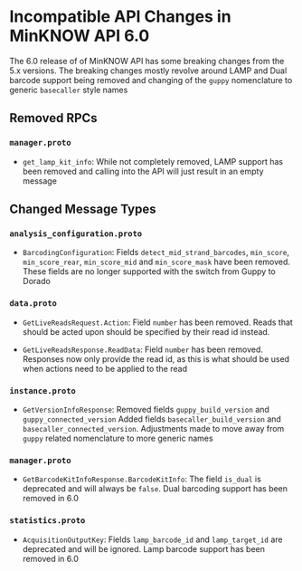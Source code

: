 # Incompatible API Changes in MinKNOW API 6.0

The 6.0 release of of MinKNOW API has some breaking changes from the 5.x versions. The
breaking changes mostly revolve around LAMP and Dual barcode support being removed and
changing of the `guppy` nomenclature to generic `basecaller` style names

## Removed RPCs

### `manager.proto`

* `get_lamp_kit_info`: While not completely removed, LAMP support has been removed and
  calling into the API will just result in an empty message

## Changed Message Types

### `analysis_configuration.proto`

* `BarcodingConfiguration`: Fields `detect_mid_strand_barcodes`, `min_score`, `min_score_rear`,
  `min_score_mid` and `min_score_mask` have been removed. These fields are no longer supported
  with the switch from Guppy to Dorado

### `data.proto`

* `GetLiveReadsRequest.Action`: Field `number` has been removed. Reads that should be acted
  upon should be specified by their read id instead.

* `GetLiveReadsResponse.ReadData`: Field `number` has been removed. Responses now only
  provide the read id, as this is what should be used when actions need to be applied
  to the read

### `instance.proto`

* `GetVersionInfoResponse`: Removed fields `guppy_build_version` and `guppy_connected_version`
  Added fields `basecaller_build_version` and `basecaller_connected_version`.
  Adjustments made to move away from `guppy` related nomenclature to more generic names

### `manager.proto`

* `GetBarcodeKitInfoResponse.BarcodeKitInfo`: The field `is_dual` is deprecated and will
  always be `false`. Dual barcoding support has been removed in 6.0

### `statistics.proto`

* `AcquisitionOutputKey`: Fields `lamp_barcode_id` and `lamp_target_id` are deprecated and
  will be ignored. Lamp barcode support has been removed in 6.0
